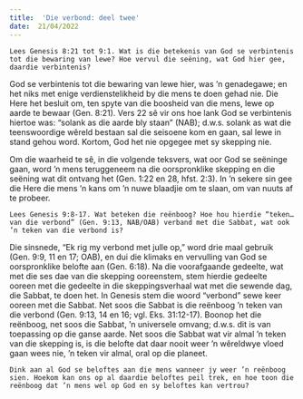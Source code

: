 ```yaml
---
title:  'Die verbond: deel twee'
date:  21/04/2022
---
```


`Lees Genesis 8:21 tot 9:1. Wat is die betekenis van God se verbintenis tot die bewaring van lewe? Hoe vervul die seëning, wat God hier gee, daardie verbintenis?`

God se verbintenis tot die bewaring van lewe hier, was ’n genadegawe; en het niks met enige verdienstelikheid by die mens te doen gehad nie. Die Here het besluit om, ten spyte van die boosheid van die mens, lewe op aarde te bewaar (Gen. 8:21). Vers 22 sê vir ons hoe lank God se verbintenis hiertoe was: “solank as die aarde bly staan” (NAB); d.w.s. solank as wat die teenswoordige wêreld bestaan sal die seisoene kom en gaan, sal lewe in stand gehou word. Kortom, God het nie opgegee met sy skepping nie.

Om die waarheid te sê, in die volgende teksvers, wat oor God se seëninge gaan, word ’n mens teruggeneem na die oorspronklike skepping en die seëning wat dit ontvang het (Gen. 1:22 en 28, hfst. 2:3). In ’n sekere sin gee die Here die mens ’n kans om ’n nuwe blaadjie om te slaan, om van nuuts af te probeer.

`Lees Genesis 9:8-17. Wat beteken die reënboog? Hoe hou hierdie “teken… van die verbond” (Gen. 9:13, NAB/OAB) verband met die Sabbat, wat ook ’n teken van die verbond is?`

Die sinsnede, “Ek rig my verbond met julle op,” word drie maal gebruik (Gen. 9:9, 11 en 17; OAB), en dui die klimaks en vervulling van God se oorspronklike belofte aan (Gen. 6:18). Na die voorafgaande gedeelte, wat met die ses dae van die skepping ooreenstem, stem hierdie gedeelte ooreen met die gedeelte in die skeppingsverhaal wat met die sewende dag, die Sabbat, te doen het. In Genesis stem die woord “verbond” sewe keer ooreen met die Sabbat. Net soos die Sabbat is die reënboog ’n teken van die verbond (Gen. 9:13, 14 en 16; vgl. Eks. 31:12-17). Boonop het die reënboog, net soos die Sabbat, ’n universele omvang; d.w.s. dit is van toepassing op die ganse aarde. Net soos die Sabbat wat vir almal ’n teken van die skepping is, is die belofte dat daar nooit weer ’n wêreldwye vloed gaan wees nie, ’n teken vir almal, oral op die planeet.

`Dink aan al God se beloftes aan die mens wanneer jy weer ’n reënboog sien. Hoekom kan ons op al daardie beloftes peil trek, en hoe toon die reënboog dat ’n mens wel op God en sy beloftes kan vertrou?`